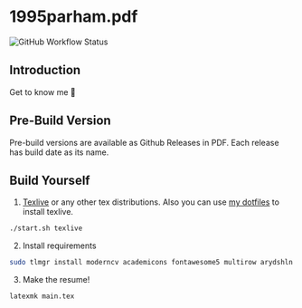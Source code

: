 # 1995parham.pdf

![GitHub Workflow Status](https://img.shields.io/github/workflow/status/1995parham/1995parham.pdf/latex?label=latex&logo=github&style=flat-square)

## Introduction

Get to know me :dancer:

## Pre-Build Version

Pre-build versions are available as Github Releases in PDF.
Each release has build date as its name.

## Build Yourself

1. [Texlive](https://tug.org/texlive/) or any other tex distributions.
   Also you can use [my dotfiles](https://github.com/1995parham/dotfiles) to install texlive.

```sh
./start.sh texlive
```

2. Install requirements

```sh
sudo tlmgr install moderncv academicons fontawesome5 multirow arydshln roboto
```

3. Make the resume!

```sh
latexmk main.tex
```
